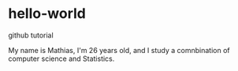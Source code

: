 # hello-world
github tutorial

My name is Mathias, I'm 26 years old, and I study a comnbination of computer science and Statistics. 
